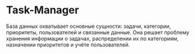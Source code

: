 # Task-Manager
База данных охватывает основные сущности: задачи, категории, приоритеты, пользователей и связанные данные.   Она решает проблему хранения информации о задачах, распределении их по категориям, назначении приоритетов и учёте пользователей.  
